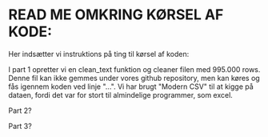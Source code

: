 # READ ME OMKRING KØRSEL AF KODE:
Her indsætter vi instruktions på ting til kørsel af koden:

I part 1 opretter vi en clean_text funktion og cleaner filen med 995.000 rows. Denne fil kan ikke gemmes under vores github repository, men kan køres og fås igennem koden ved linje "...". Vi har brugt "Modern CSV" til at kigge på dataen, fordi det var for stort til almindelige programmer, som excel. 

Part 2?

Part 3?

